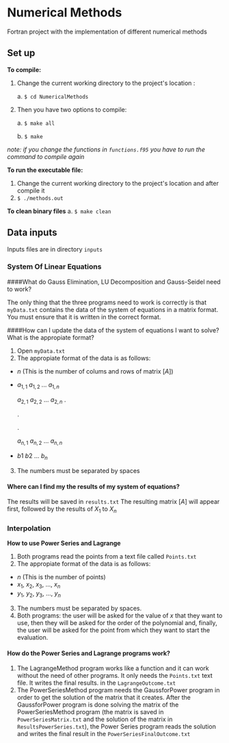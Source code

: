 # Numerical Methods
Fortran project with the implementation of different numerical methods

## Set up

**To compile:**
1. Change the current working directory to the project's location :

   a. `$ cd NumericalMethods`

2. Then you have two options to compile:

   a. `$ make all`

   b. `$ make`

*note: if you change the functions in `functions.f95` you have to run the command to compile again*

**To run the executable file:**
1. Change the current working directory to the project's location and after compile it
2. `$ ./methods.out`

**To clean binary files**
a. `$ make clean`

## Data inputs
Inputs files are in directory `inputs`

### System Of Linear Equations

####What do Gauss Elimination, LU Decomposition and Gauss-Seidel need to work?

The only thing that the three programs need to work is correctly is that `myData.txt` contains the data of the
system of equations in a matrix format. You must ensure that it is written in the correct format.

####How can I update the data of the system of equations I want to solve? What is the appropiate format?
1. Open `myData.txt`
2. The appropiate format of the data is as follows:
-  $n$ (This is the number of colums and rows of matrix $[A]$)
-  $a_{1,1}\:a_{1,2}\;...\:a_{1,n}$

   $a_{2,1}\:a_{2,2}\:...\:a_{2,n}$
   .

   .

   .

   $a_{n,1}\:a_{n,2}\:...\:a_{n,n}$

-  $b1\:b2\:...\:b_{n}$
3. The numbers must be separated by spaces

#### Where can I find my the results of my system of equations?
The results will be saved in `results.txt`
The resulting matrix $[A]$ will appear first, followed by the results of $X_1$ to $X_n$

### Interpolation

**How to use Power Series and Lagrange**
1. Both programs read the points from a text file called `Points.txt`
2. The appropiate format of the data is as follows:
-  $n$ (This is the number of points)
-  $x_1,\:x_2,\:x_3,\:...,\:x_n$
-  $y_1,\:y_2,\:y_3,\:...,\:y_n$

3. The numbers must be separated by spaces.
4. Both programs: the user will be asked for the value of $x$ that they want to use, then they will be asked for the order of the polynomial and, finally,
the user will be asked for the point from which they want to start the evaluation.

#### How do the Power Series and Lagrange programs work?
1. The LagrangeMethod program works like a function and it can work without the need of other programs. It only needs the `Points.txt` text file. It writes the final results.
in the `LagrangeOutcome.txt`
2. The PowerSeriesMethod program needs the GaussforPower program in order to get the solution of the matrix that it creates. After the GaussforPower program is done solving the matrix of the PowerSeriesMethod program (the matrix is saved in `PowerSeriesMatrix.txt` and the solution of the matrix in `ResultsPowerSeries.txt`), the Power Series program reads the solution and writes the final result in the `PowerSeriesFinalOutcome.txt`
